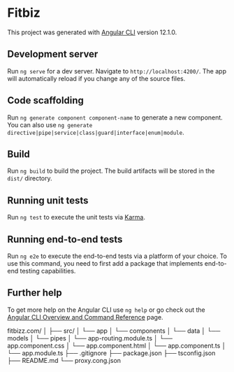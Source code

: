 # Fitbiz

This project was generated with [Angular CLI](https://github.com/angular/angular-cli) version 12.1.0.

## Development server

Run `ng serve` for a dev server. Navigate to `http://localhost:4200/`. The app will automatically reload if you change any of the source files.

## Code scaffolding

Run `ng generate component component-name` to generate a new component. You can also use `ng generate directive|pipe|service|class|guard|interface|enum|module`.

## Build

Run `ng build` to build the project. The build artifacts will be stored in the `dist/` directory.

## Running unit tests

Run `ng test` to execute the unit tests via [Karma](https://karma-runner.github.io).

## Running end-to-end tests

Run `ng e2e` to execute the end-to-end tests via a platform of your choice. To use this command, you need to first add a package that implements end-to-end testing capabilities.

## Further help

To get more help on the Angular CLI use `ng help` or go check out the [Angular CLI Overview and Command Reference](https://angular.io/cli) page.


fitbizz.com/
 │
 ├── src/
 │   └── app
 │      └── components
 │      └── data
 │      └── models
 │      └── pipes
 │      └── app-routing.module.ts
 │      └── app.component.css
 │      └── app.component.html
 │      └── app.component.ts
 │      └── app.module.ts
 ├── .gitignore
 ├── package.json
 ├── tsconfig.json
 ├── README.md
 └── proxy.cong.json
